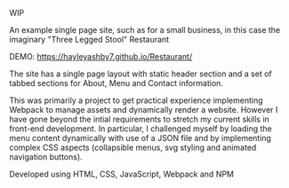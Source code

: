 WIP

An example single page site, such as for a small business, in this case the imaginary "Three Legged Stool" Restaurant

DEMO: https://hayleyashby7.github.io/Restaurant/

The site has a single page layout with static header section and a set of tabbed sections for About, Menu and Contact information. 

This was primarily a project to get practical experience implementing Webpack to manage assets and dynamically render a website. However I have gone beyond the intial requirements to stretch my current skills in front-end development. In particular, I challenged myself by loading the menu content dynamically with use of a JSON file and by implementing complex CSS aspects (collapsible menus, svg styling and animated navigation buttons).


Developed using HTML, CSS, JavaScript, Webpack and NPM

